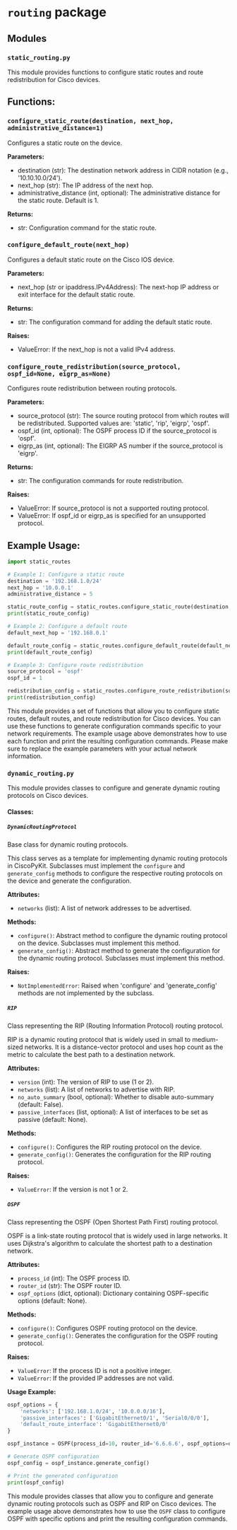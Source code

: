 # `routing` package

## Modules

### `static_routing.py`

This module provides functions to configure static routes and route redistribution for Cisco devices.

## Functions:

### `configure_static_route(destination, next_hop, administrative_distance=1)`

Configures a static route on the device.

**Parameters:**
- destination (str): The destination network address in CIDR notation (e.g., '10.10.10.0/24').
- next_hop (str): The IP address of the next hop.
- administrative_distance (int, optional): The administrative distance for the static route. Default is 1.

**Returns:**
- str: Configuration command for the static route.

### `configure_default_route(next_hop)`
Configures a default static route on the Cisco IOS device.

**Parameters:**
- next_hop (str or ipaddress.IPv4Address): The next-hop IP address or exit interface for the default static route.

**Returns:**
- str: The configuration command for adding the default static route.

**Raises:**
- ValueError: If the next_hop is not a valid IPv4 address.

### `configure_route_redistribution(source_protocol, ospf_id=None, eigrp_as=None)`
Configures route redistribution between routing protocols.

**Parameters:**
- source_protocol (str): The source routing protocol from which routes will be redistributed. Supported values are: 'static', 'rip', 'eigrp', 'ospf'.
- ospf_id (int, optional): The OSPF process ID if the source_protocol is 'ospf'.
- eigrp_as (int, optional): The EIGRP AS number if the source_protocol is 'eigrp'.

**Returns:**
- str: The configuration commands for route redistribution.

**Raises:**
- ValueError: If source_protocol is not a supported routing protocol.
- ValueError: If ospf_id or eigrp_as is specified for an unsupported protocol.

## Example Usage:

```python
import static_routes

# Example 1: Configure a static route
destination = '192.168.1.0/24'
next_hop = '10.0.0.1'
administrative_distance = 5

static_route_config = static_routes.configure_static_route(destination, next_hop, administrative_distance)
print(static_route_config)

# Example 2: Configure a default route
default_next_hop = '192.168.0.1'

default_route_config = static_routes.configure_default_route(default_next_hop)
print(default_route_config)

# Example 3: Configure route redistribution
source_protocol = 'ospf'
ospf_id = 1

redistribution_config = static_routes.configure_route_redistribution(source_protocol, ospf_id=ospf_id)
print(redistribution_config)
```

This module provides a set of functions that allow you to configure static routes, default routes, and route redistribution for Cisco devices. You can use these functions to generate configuration commands specific to your network requirements. The example usage above demonstrates how to use each function and print the resulting configuration commands. Please make sure to replace the example parameters with your actual network information.

### `dynamic_routing.py`

This module provides classes to configure and generate dynamic routing protocols on Cisco devices.

#### Classes:

##### `DynamicRoutingProtocol`

Base class for dynamic routing protocols.

This class serves as a template for implementing dynamic routing protocols in CiscoPyKit. Subclasses must implement the `configure` and `generate_config` methods to configure the respective routing protocols on the device and generate the configuration.

**Attributes:**
- `networks` (list): A list of network addresses to be advertised.

**Methods:**
- `configure()`: Abstract method to configure the dynamic routing protocol on the device. Subclasses must implement this method.
- `generate_config()`: Abstract method to generate the configuration for the dynamic routing protocol. Subclasses must implement this method.

**Raises:**
- `NotImplementedError`: Raised when 'configure' and 'generate_config' methods are not implemented by the subclass.

##### `RIP`

Class representing the RIP (Routing Information Protocol) routing protocol.

RIP is a dynamic routing protocol that is widely used in small to medium-sized networks. It is a distance-vector protocol and uses hop count as the metric to calculate the best path to a destination network.

**Attributes:**
- `version` (int): The version of RIP to use (1 or 2).
- `networks` (list): A list of networks to advertise with RIP.
- `no_auto_summary` (bool, optional): Whether to disable auto-summary (default: False).
- `passive_interfaces` (list, optional): A list of interfaces to be set as passive (default: None).

**Methods:**
- `configure()`: Configures the RIP routing protocol on the device.
- `generate_config()`: Generates the configuration for the RIP routing protocol.

**Raises:**
- `ValueError`: If the version is not 1 or 2.

##### `OSPF`

Class representing the OSPF (Open Shortest Path First) routing protocol.

OSPF is a link-state routing protocol that is widely used in large networks. It uses Dijkstra's algorithm to calculate the shortest path to a destination network.

**Attributes:**
- `process_id` (int): The OSPF process ID.
- `router_id` (str): The OSPF router ID.
- `ospf_options` (dict, optional): Dictionary containing OSPF-specific options (default: None).

**Methods:**
- `configure()`: Configures OSPF routing protocol on the device.
- `generate_config()`: Generates the configuration for the OSPF routing protocol.

**Raises:**
- `ValueError`: If the process ID is not a positive integer.
- `ValueError`: If the provided IP addresses are not valid.

**Usage Example:**

```python
ospf_options = {
    'networks': ['192.168.1.0/24', '10.0.0.0/16'],
    'passive_interfaces': ['GigabitEthernet0/1', 'Serial0/0/0'],
    'default_route_interface': 'GigabitEthernet0/0'
}

ospf_instance = OSPF(process_id=10, router_id='6.6.6.6', ospf_options=ospf_options)

# Generate OSPF configuration
ospf_config = ospf_instance.generate_config()

# Print the generated configuration
print(ospf_config)
```

This module provides classes that allow you to configure and generate dynamic routing protocols such as OSPF and RIP on Cisco devices. The example usage above demonstrates how to use the `OSPF` class to configure OSPF with specific options and print the resulting configuration commands. 
